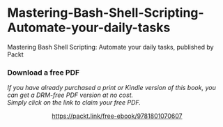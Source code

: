 # Mastering-Bash-Shell-Scripting-Automate-your-daily-tasks
Mastering Bash Shell Scripting: Automate your daily tasks, published by Packt
### Download a free PDF

 <i>If you have already purchased a print or Kindle version of this book, you can get a DRM-free PDF version at no cost.<br>Simply click on the link to claim your free PDF.</i>
<p align="center"> <a href="https://packt.link/free-ebook/9781801070607">https://packt.link/free-ebook/9781801070607 </a> </p>